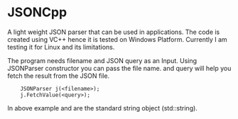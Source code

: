 # JSONCpp

A light weight JSON parser that can be used in applications.
The code is created using VC++ hence it is tested on Windows Platform.
Currently I am testing it for Linux and its limitations.

The program needs filename and JSON query as an Input.
Using JSONParser constructor you can pass the file name.
and query will help you fetch the result from the JSON file.

~~~~
	JSONParser j(<filename>);
	j.FetchValue(<query>);
~~~~

In above example <filename> and <query> are the standard string object (std::string).
